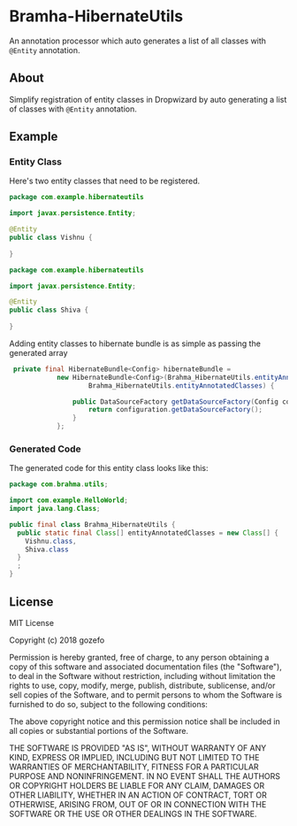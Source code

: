 # Bramha-HibernateUtils
An annotation processor which auto generates a list of all classes with ```@Entity``` annotation.

## About 
Simplify registration of entity classes in Dropwizard by auto generating a list of classes with ```@Entity``` annotation.

## Example

### Entity Class
Here's two entity classes that need to be registered.
```java
package com.example.hibernateutils

import javax.persistence.Entity;

@Entity 
public class Vishnu {
    
}
```
```java
package com.example.hibernateutils

import javax.persistence.Entity;

@Entity 
public class Shiva {
    
}
```
Adding entity classes to hibernate bundle is as simple as passing the generated array
```java
 private final HibernateBundle<Config> hibernateBundle =
            new HibernateBundle<Config>(Brahma_HibernateUtils.entityAnnotatedClasses[0],
                    Brahma_HibernateUtils.entityAnnotatedClasses) {

                public DataSourceFactory getDataSourceFactory(Config configuration) {
                    return configuration.getDataSourceFactory();
                }
            };
```

### Generated Code
The generated code for this entity class looks like this:
```java
package com.brahma.utils;

import com.example.HelloWorld;
import java.lang.Class;

public final class Brahma_HibernateUtils {
  public static final Class[] entityAnnotatedClasses = new Class[] {
    Vishnu.class,
    Shiva.class
  }
  ;
}
```

## License
MIT License

Copyright (c) 2018 gozefo

Permission is hereby granted, free of charge, to any person obtaining a copy
of this software and associated documentation files (the "Software"), to deal
in the Software without restriction, including without limitation the rights
to use, copy, modify, merge, publish, distribute, sublicense, and/or sell
copies of the Software, and to permit persons to whom the Software is
furnished to do so, subject to the following conditions:

The above copyright notice and this permission notice shall be included in all
copies or substantial portions of the Software.

THE SOFTWARE IS PROVIDED "AS IS", WITHOUT WARRANTY OF ANY KIND, EXPRESS OR
IMPLIED, INCLUDING BUT NOT LIMITED TO THE WARRANTIES OF MERCHANTABILITY,
FITNESS FOR A PARTICULAR PURPOSE AND NONINFRINGEMENT. IN NO EVENT SHALL THE
AUTHORS OR COPYRIGHT HOLDERS BE LIABLE FOR ANY CLAIM, DAMAGES OR OTHER
LIABILITY, WHETHER IN AN ACTION OF CONTRACT, TORT OR OTHERWISE, ARISING FROM,
OUT OF OR IN CONNECTION WITH THE SOFTWARE OR THE USE OR OTHER DEALINGS IN THE
SOFTWARE.
